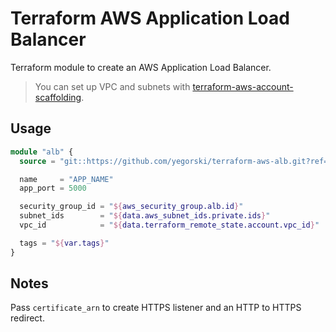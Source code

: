 # Terraform AWS Application Load Balancer

Terraform module to create an AWS Application Load Balancer.

> You can set up VPC and subnets with [terraform-aws-account-scaffolding][].

## Usage

```terraform
module "alb" {
  source = "git::https://github.com/yegorski/terraform-aws-alb.git?ref=master"

  name     = "APP_NAME"
  app_port = 5000

  security_group_id = "${aws_security_group.alb.id}"
  subnet_ids        = "${data.aws_subnet_ids.private.ids}"
  vpc_id            = "${data.terraform_remote_state.account.vpc_id}"

  tags = "${var.tags}"
}
```

## Notes

Pass `certificate_arn` to create HTTPS listener and an HTTP to HTTPS redirect.

[terraform-aws-account-scaffolding]: https://github.com/yegorski/terraform-aws-account-scaffolding
